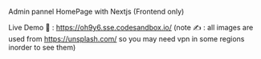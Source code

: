 Admin pannel HomePage with Nextjs (Frontend only)

Live Demo 👀 : https://oh9y6.sse.codesandbox.io/
(note ✍️ : all images are used from https://unsplash.com/ so you may need vpn in some regions inorder to see them)
